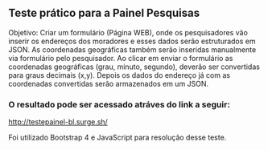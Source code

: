 ## Teste prático para a Painel Pesquisas

Objetivo: 
Criar um formulário (Página WEB), onde os pesquisadores
vão inserir os endereços dos moradores e esses dados serão estruturados em JSON. As
coordenadas geográficas também serão inseridas manualmente via formulário pelo
pesquisador.
Ao clicar em enviar o formulário as coordenadas geográficas (grau, minuto, segundo),
deverão ser convertidas para graus decimais (x,y). Depois os dados do endereço já com
as coordenadas convertidas serão armazenados em um JSON.

### O resultado pode ser acessado atráves do link a seguir:

http://testepainel-bl.surge.sh/

Foi utilizado Bootstrap 4 e JavaScript para resolução desse teste. 
